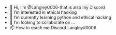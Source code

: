 - 👋 Hi, I’m @Langley0006-that is also my Discord
- 👀 I’m interested in ethical hacking
- 🌱 I’m currently learning python and ethical hacking
- 💞️ I’m looking to collaborate on ...
- 📫 How to reach me Discord Langley#0006
